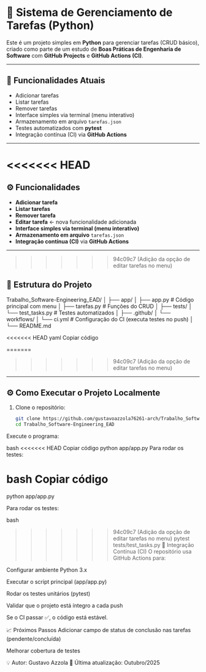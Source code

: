 # 📝 Sistema de Gerenciamento de Tarefas (Python)

Este é um projeto simples em **Python** para gerenciar tarefas (CRUD básico), 
criado como parte de um estudo de **Boas Práticas de Engenharia de Software** 
com **GitHub Projects** e **GitHub Actions (CI)**.

---

## 🚀 Funcionalidades Atuais

- Adicionar tarefas
- Listar tarefas
- Remover tarefas
- Interface simples via terminal (menu interativo)
- Armazenamento em arquivo `tarefas.json`
- Testes automatizados com **pytest**
- Integração contínua (CI) via **GitHub Actions**

---

<<<<<<< HEAD
=======
## ⚙️ Funcionalidades

- **Adicionar tarefa**  
- **Listar tarefas**  
- **Remover tarefa**  
- **Editar tarefa** ← nova funcionalidade adicionada
- **Interface simples via terminal (menu interativo)**
- **Armazenamento em arquivo** `tarefas.json`  
- **Integração contínua (CI)** via **GitHub Actions**

---

>>>>>>> 94c09c7 (Adição da opção de editar tarefas no menu)
## 🧱 Estrutura do Projeto

Trabalho_Software-Engineering_EAD/
│
├── app/
│ ├── app.py # Código principal com menu
│ ├── tarefas.py # Funções do CRUD
│
├── tests/
│ └── test_tasks.py # Testes automatizados
│
├── .github/
│ └── workflows/
│ └── ci.yml # Configuração do CI (executa testes no push)
│
└── README.md

<<<<<<< HEAD
yaml
Copiar código

=======
>>>>>>> 94c09c7 (Adição da opção de editar tarefas no menu)
---

## ⚙️ Como Executar o Projeto Localmente

1. Clone o repositório:
   ```bash
   git clone https://github.com/gustavoazzola76261-arch/Trabalho_Software-Engineering_EAD.git
   cd Trabalho_Software-Engineering_EAD
Execute o programa:

bash
<<<<<<< HEAD
Copiar código
python app/app.py
Para rodar os testes:

bash
Copiar código
=======
python app/app.py

Para rodar os testes:

bash
>>>>>>> 94c09c7 (Adição da opção de editar tarefas no menu)
pytest tests/test_tasks.py
🔄 Integração Contínua (CI)
O repositório usa GitHub Actions para:

Configurar ambiente Python 3.x

Executar o script principal (app/app.py)

Rodar os testes unitários (pytest)

Validar que o projeto está íntegro a cada push

Se o CI passar ✅, o código está estável.

📈 Próximos Passos
Adicionar campo de status de conclusão nas tarefas (pendente/concluída)

Melhorar cobertura de testes


💡 Autor: Gustavo Azzola
📅 Última atualização: Outubro/2025